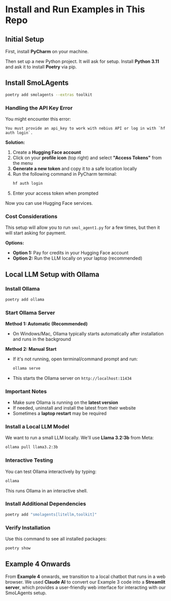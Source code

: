 # Install and Run Examples in This Repo

## Initial Setup

First, install **PyCharm** on your machine.

Then set up a new Python project. It will ask for setup. Install **Python 3.11** and ask it to install **Poetry** via pip.

## Install SmoLAgents

```bash
poetry add smolagents --extras toolkit
```

### Handling the API Key Error

You might encounter this error:
```
You must provide an api_key to work with nebius API or log in with `hf auth login`.
```

**Solution:**

1. Create a **Hugging Face account**
2. Click on your **profile icon** (top right) and select **"Access Tokens"** from the menu
3. **Generate a new token** and copy it to a safe location locally
4. Run the following command in PyCharm terminal:
   ```bash
   hf auth login
   ```
5. Enter your access token when prompted

Now you can use Hugging Face services.

### Cost Considerations

This setup will allow you to run `smol_agent1.py` for a few times, but then it will start asking for payment.

**Options:**
- **Option 1:** Pay for credits in your Hugging Face account
- **Option 2:** Run the LLM locally on your laptop (recommended)

## Local LLM Setup with Ollama

### Install Ollama

```bash
poetry add ollama
```

### Start Ollama Server

**Method 1: Automatic (Recommended)**
- On Windows/Mac, Ollama typically starts automatically after installation and runs in the background

**Method 2: Manual Start**
- If it's not running, open terminal/command prompt and run:
  ```bash
  ollama serve
  ```
- This starts the Ollama server on `http://localhost:11434`

### Important Notes

- Make sure Ollama is running on the **latest version**
- If needed, uninstall and install the latest from their website
- Sometimes a **laptop restart** may be required

### Install a Local LLM Model

We want to run a small LLM locally. We'll use **Llama 3.2:3b** from Meta:

```bash
ollama pull llama3.2:3b
```

### Interactive Testing

You can test Ollama interactively by typing:
```bash
ollama
```

This runs Ollama in an interactive shell.

### Install Additional Dependencies

```bash
poetry add "smolagents[litellm,toolkit]"
```

### Verify Installation

Use this command to see all installed packages:
```bash
poetry show
```

## Example 4 Onwards

From **Example 4** onwards, we transition to a local chatbot that runs in a web browser. We used **Claude AI** to convert our Example 3 code into a **Streamlit server**, which provides a user-friendly web interface for interacting with our SmoLAgents setup.